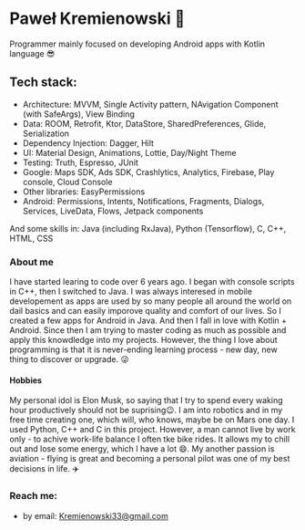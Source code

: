 # Paweł Kremienowski 👋

Programmer mainly focused on developing Android apps with Kotlin language :sunglasses:

## Tech stack:
- Architecture: MVVM, Single Activity pattern, NAvigation Component (with SafeArgs), View Binding
- Data: ROOM, Retrofit, Ktor, DataStore, SharedPreferences, Glide, Serialization
- Dependency Injection: Dagger, Hilt
- UI: Material Design, Animations, Lottie, Day/Night Theme
- Testing: Truth, Espresso, JUnit
- Google: Maps SDK, Ads SDK, Crashlytics, Analytics, Firebase, Play console, Cloud Console
- Other libraries: EasyPermissions
- Android: Permissions, Intents, Notifications, Fragments, Dialogs, Services, LiveData, Flows, Jetpack components

And some skills in: Java (including RxJava), Python (Tensorflow), C, C++, HTML, CSS

### About me
I have started learing to code over 6 years ago. I began with console scripts in C++, then I switched to Java. I was always interesed in mobile developement as apps are used by so many people all around the world on dail basics and can easily imporove quality and comfort of our lives. So I created a few apps for Android in Java. And then I fall in love with Kotlin + Android. Since then I am trying to master coding as much as possible and apply this knowdledge into my projects. However, the thing I love about programming is that it is never-ending learning process - new day, new thing to discover or upgrade. 😜

#### Hobbies
My personal idol is Elon Musk, so saying that I try to spend every waking hour productively should not be suprising😉. I am into robotics and in my free time creating one, which will, who knows, maybe be on Mars one day. I used Python, C++ and C in this project. However, a man cannot live by work only - to achive work-life balance I often tke bike rides. It allows my to chill out and lose some energy, which I have a lot 😄. My another passion is aviation - flying is great and becoming a personal pilot was one of my best decisions in life. ✈️

### Reach me:
- by email: Kremienowski33@gmail.com
